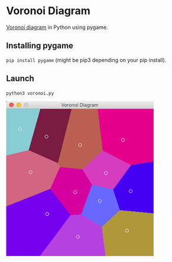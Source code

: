 # Voronoi Diagram

[Voronoi diagram](https://en.wikipedia.org/wiki/Voronoi_diagram) in Python using pygame.

## Installing pygame

`pip install pygame` (might be pip3 depending on your pip install).

## Launch

`python3 voronoi.py`

![Voronoi Diagram](https://github.com/omnitrogen/voronoi/blob/master/diagram.png)
